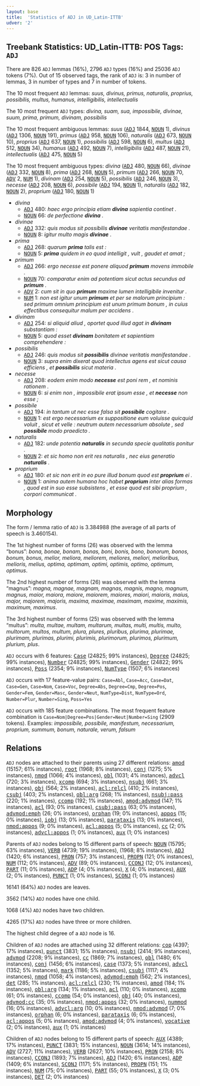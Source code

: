 ```yaml
---
layout: base
title:  'Statistics of ADJ in UD_Latin-ITTB'
udver: '2'
---
```


## Treebank Statistics: UD_Latin-ITTB: POS Tags: `ADJ`

There are 826 `ADJ` lemmas (16%), 2796 `ADJ` types (16%) and 25036 `ADJ` tokens (7%).
Out of 15 observed tags, the rank of `ADJ` is: 3 in number of lemmas, 3 in number of types and 7 in number of tokens.

The 10 most frequent `ADJ` lemmas: <em>suus, divinus, primus, naturalis, proprius, possibilis, multus, humanus, intelligibilis, intellectualis</em>

The 10 most frequent `ADJ` types:  <em>divina, suam, sua, impossibile, divinae, suum, prima, primum, divinam, possibilis</em>

The 10 most frequent ambiguous lemmas: <em>suus</em> (<tt><a href="la_ittb-pos-ADJ.html">ADJ</a></tt> 1844, <tt><a href="la_ittb-pos-NOUN.html">NOUN</a></tt> 1), <em>divinus</em> (<tt><a href="la_ittb-pos-ADJ.html">ADJ</a></tt> 1306, <tt><a href="la_ittb-pos-NOUN.html">NOUN</a></tt> 191), <em>primus</em> (<tt><a href="la_ittb-pos-ADJ.html">ADJ</a></tt> 958, <tt><a href="la_ittb-pos-NOUN.html">NOUN</a></tt> 106), <em>naturalis</em> (<tt><a href="la_ittb-pos-ADJ.html">ADJ</a></tt> 673, <tt><a href="la_ittb-pos-NOUN.html">NOUN</a></tt> 10), <em>proprius</em> (<tt><a href="la_ittb-pos-ADJ.html">ADJ</a></tt> 637, <tt><a href="la_ittb-pos-NOUN.html">NOUN</a></tt> 1), <em>possibilis</em> (<tt><a href="la_ittb-pos-ADJ.html">ADJ</a></tt> 598, <tt><a href="la_ittb-pos-NOUN.html">NOUN</a></tt> 6), <em>multus</em> (<tt><a href="la_ittb-pos-ADJ.html">ADJ</a></tt> 512, <tt><a href="la_ittb-pos-NOUN.html">NOUN</a></tt> 34), <em>humanus</em> (<tt><a href="la_ittb-pos-ADJ.html">ADJ</a></tt> 492, <tt><a href="la_ittb-pos-NOUN.html">NOUN</a></tt> 7), <em>intelligibilis</em> (<tt><a href="la_ittb-pos-ADJ.html">ADJ</a></tt> 487, <tt><a href="la_ittb-pos-NOUN.html">NOUN</a></tt> 21), <em>intellectualis</em> (<tt><a href="la_ittb-pos-ADJ.html">ADJ</a></tt> 475, <tt><a href="la_ittb-pos-NOUN.html">NOUN</a></tt> 5)

The 10 most frequent ambiguous types:  <em>divina</em> (<tt><a href="la_ittb-pos-ADJ.html">ADJ</a></tt> 480, <tt><a href="la_ittb-pos-NOUN.html">NOUN</a></tt> 66), <em>divinae</em> (<tt><a href="la_ittb-pos-ADJ.html">ADJ</a></tt> 332, <tt><a href="la_ittb-pos-NOUN.html">NOUN</a></tt> 8), <em>prima</em> (<tt><a href="la_ittb-pos-ADJ.html">ADJ</a></tt> 268, <tt><a href="la_ittb-pos-NOUN.html">NOUN</a></tt> 5), <em>primum</em> (<tt><a href="la_ittb-pos-ADJ.html">ADJ</a></tt> 266, <tt><a href="la_ittb-pos-NOUN.html">NOUN</a></tt> 70, <tt><a href="la_ittb-pos-ADV.html">ADV</a></tt> 2, <tt><a href="la_ittb-pos-NUM.html">NUM</a></tt> 1), <em>divinam</em> (<tt><a href="la_ittb-pos-ADJ.html">ADJ</a></tt> 254, <tt><a href="la_ittb-pos-NOUN.html">NOUN</a></tt> 5), <em>possibilis</em> (<tt><a href="la_ittb-pos-ADJ.html">ADJ</a></tt> 246, <tt><a href="la_ittb-pos-NOUN.html">NOUN</a></tt> 3), <em>necesse</em> (<tt><a href="la_ittb-pos-ADJ.html">ADJ</a></tt> 208, <tt><a href="la_ittb-pos-NOUN.html">NOUN</a></tt> 6), <em>possibile</em> (<tt><a href="la_ittb-pos-ADJ.html">ADJ</a></tt> 194, <tt><a href="la_ittb-pos-NOUN.html">NOUN</a></tt> 1), <em>naturalis</em> (<tt><a href="la_ittb-pos-ADJ.html">ADJ</a></tt> 182, <tt><a href="la_ittb-pos-NOUN.html">NOUN</a></tt> 2), <em>proprium</em> (<tt><a href="la_ittb-pos-ADJ.html">ADJ</a></tt> 180, <tt><a href="la_ittb-pos-NOUN.html">NOUN</a></tt> 1)


* <em>divina</em>
  * <tt><a href="la_ittb-pos-ADJ.html">ADJ</a></tt> 480: <em>haec ergo principia etiam <b>divina</b> sapientia continet .</em>
  * <tt><a href="la_ittb-pos-NOUN.html">NOUN</a></tt> 66: <em>de perfectione <b>divina</b> .</em>
* <em>divinae</em>
  * <tt><a href="la_ittb-pos-ADJ.html">ADJ</a></tt> 332: <em>quis modus sit possibilis <b>divinae</b> veritatis manifestandae .</em>
  * <tt><a href="la_ittb-pos-NOUN.html">NOUN</a></tt> 8: <em>igitur multo magis <b>divinae</b> .</em>
* <em>prima</em>
  * <tt><a href="la_ittb-pos-ADJ.html">ADJ</a></tt> 268: <em>quarum <b>prima</b> talis est :</em>
  * <tt><a href="la_ittb-pos-NOUN.html">NOUN</a></tt> 5: <em><b>prima</b> quidem in eo quod intelligit , vult , gaudet et amat ;</em>
* <em>primum</em>
  * <tt><a href="la_ittb-pos-ADJ.html">ADJ</a></tt> 266: <em>ergo necesse est ponere aliquod <b>primum</b> movens immobile .</em>
  * <tt><a href="la_ittb-pos-NOUN.html">NOUN</a></tt> 70: <em>comparatur enim ad potentiam sicut actus secundus ad <b>primum</b> .</em>
  * <tt><a href="la_ittb-pos-ADV.html">ADV</a></tt> 2: <em>cum sit in quo <b>primum</b> maxime lumen intelligibile invenitur .</em>
  * <tt><a href="la_ittb-pos-NUM.html">NUM</a></tt> 1: <em>non est igitur unum <b>primum</b> et per se malorum principium : sed primum omnium principium est unum primum bonum , in cuius effectibus consequitur malum per accidens .</em>
* <em>divinam</em>
  * <tt><a href="la_ittb-pos-ADJ.html">ADJ</a></tt> 254: <em>si aliquid aliud , oportet quod illud agat in <b>divinam</b> substantiam :</em>
  * <tt><a href="la_ittb-pos-NOUN.html">NOUN</a></tt> 5: <em>quod esset <b>divinam</b> bonitatem et sapientiam comprehendere :</em>
* <em>possibilis</em>
  * <tt><a href="la_ittb-pos-ADJ.html">ADJ</a></tt> 246: <em>quis modus sit <b>possibilis</b> divinae veritatis manifestandae .</em>
  * <tt><a href="la_ittb-pos-NOUN.html">NOUN</a></tt> 3: <em>supra enim dixerat quod intellectus agens est sicut causa efficiens , et <b>possibilis</b> sicut materia .</em>
* <em>necesse</em>
  * <tt><a href="la_ittb-pos-ADJ.html">ADJ</a></tt> 208: <em>eodem enim modo <b>necesse</b> est poni rem , et nominis rationem .</em>
  * <tt><a href="la_ittb-pos-NOUN.html">NOUN</a></tt> 6: <em>si enim non , impossibile erat ipsum esse , et <b>necesse</b> non esse ;</em>
* <em>possibile</em>
  * <tt><a href="la_ittb-pos-ADJ.html">ADJ</a></tt> 194: <em>in tantum ut nec esse falsa sit <b>possibile</b> cogitare .</em>
  * <tt><a href="la_ittb-pos-NOUN.html">NOUN</a></tt> 1: <em>est ergo necessarium ex suppositione eum voluisse quicquid voluit , sicut et velle : neutrum autem necessarium absolute , sed <b>possibile</b> modo praedicto .</em>
* <em>naturalis</em>
  * <tt><a href="la_ittb-pos-ADJ.html">ADJ</a></tt> 182: <em>unde potentia <b>naturalis</b> in secunda specie qualitatis ponitur .</em>
  * <tt><a href="la_ittb-pos-NOUN.html">NOUN</a></tt> 2: <em>et sic homo non erit res naturalis , nec eius generatio <b>naturalis</b> .</em>
* <em>proprium</em>
  * <tt><a href="la_ittb-pos-ADJ.html">ADJ</a></tt> 180: <em>et sic non erit in eo pure illud bonum quod est <b>proprium</b> ei .</em>
  * <tt><a href="la_ittb-pos-NOUN.html">NOUN</a></tt> 1: <em>anima autem humana hoc habet <b>proprium</b> inter alias formas , quod est in suo esse subsistens , et esse quod est sibi proprium , corpori communicat .</em>

## Morphology

The form / lemma ratio of `ADJ` is 3.384988 (the average of all parts of speech is 3.460154).

The 1st highest number of forms (26) was observed with the lemma “bonus”: <em>bona, bonae, bonam, bonas, boni, bonis, bono, bonorum, bonos, bonum, bonus, melior, meliora, meliorem, meliores, meliori, melioribus, melioris, melius, optima, optimam, optimi, optimis, optimo, optimum, optimus</em>.

The 2nd highest number of forms (26) was observed with the lemma “magnus”: <em>magna, magnae, magnam, magnas, magnis, magno, magnum, magnus, maior, maiora, maiore, maiorem, maiores, maiori, maioris, maius, major, majorem, majoris, maxima, maximae, maximam, maxime, maximis, maximum, maximus</em>.

The 3rd highest number of forms (25) was observed with the lemma “multus”: <em>multa, multae, multam, multarum, multas, multi, multis, multo, multorum, multos, multum, plura, plures, pluribus, plurima, plurimae, plurimam, plurimas, plurimi, plurimis, plurimorum, plurimos, plurimum, plurium, plus</em>.

`ADJ` occurs with 6 features: <tt><a href="la_ittb-feat-Case.html">Case</a></tt> (24825; 99% instances), <tt><a href="la_ittb-feat-Degree.html">Degree</a></tt> (24825; 99% instances), <tt><a href="la_ittb-feat-Number.html">Number</a></tt> (24825; 99% instances), <tt><a href="la_ittb-feat-Gender.html">Gender</a></tt> (24822; 99% instances), <tt><a href="la_ittb-feat-Poss.html">Poss</a></tt> (2354; 9% instances), <tt><a href="la_ittb-feat-NumType.html">NumType</a></tt> (1507; 6% instances)

`ADJ` occurs with 17 feature-value pairs: `Case=Abl`, `Case=Acc`, `Case=Dat`, `Case=Gen`, `Case=Nom`, `Case=Voc`, `Degree=Abs`, `Degree=Cmp`, `Degree=Pos`, `Gender=Fem`, `Gender=Masc`, `Gender=Neut`, `NumType=Dist`, `NumType=Ord`, `Number=Plur`, `Number=Sing`, `Poss=Yes`

`ADJ` occurs with 185 feature combinations.
The most frequent feature combination is `Case=Nom|Degree=Pos|Gender=Neut|Number=Sing` (2909 tokens).
Examples: <em>impossibile, possibile, manifestum, necessarium, proprium, summum, bonum, naturale, verum, falsum</em>


## Relations

`ADJ` nodes are attached to their parents using 27 different relations: <tt><a href="la_ittb-dep-amod.html">amod</a></tt> (15157; 61% instances), <tt><a href="la_ittb-dep-root.html">root</a></tt> (1968; 8% instances), <tt><a href="la_ittb-dep-conj.html">conj</a></tt> (1275; 5% instances), <tt><a href="la_ittb-dep-nmod.html">nmod</a></tt> (1066; 4% instances), <tt><a href="la_ittb-dep-obl.html">obl</a></tt> (1031; 4% instances), <tt><a href="la_ittb-dep-advcl.html">advcl</a></tt> (720; 3% instances), <tt><a href="la_ittb-dep-xcomp.html">xcomp</a></tt> (694; 3% instances), <tt><a href="la_ittb-dep-nsubj.html">nsubj</a></tt> (661; 3% instances), <tt><a href="la_ittb-dep-obj.html">obj</a></tt> (564; 2% instances), <tt><a href="la_ittb-dep-acl-relcl.html">acl:relcl</a></tt> (410; 2% instances), <tt><a href="la_ittb-dep-csubj.html">csubj</a></tt> (403; 2% instances), <tt><a href="la_ittb-dep-obl-arg.html">obl:arg</a></tt> (268; 1% instances), <tt><a href="la_ittb-dep-nsubj-pass.html">nsubj:pass</a></tt> (220; 1% instances), <tt><a href="la_ittb-dep-ccomp.html">ccomp</a></tt> (192; 1% instances), <tt><a href="la_ittb-dep-amod-advmod.html">amod:advmod</a></tt> (147; 1% instances), <tt><a href="la_ittb-dep-acl.html">acl</a></tt> (93; 0% instances), <tt><a href="la_ittb-dep-csubj-pass.html">csubj:pass</a></tt> (63; 0% instances), <tt><a href="la_ittb-dep-advmod-emph.html">advmod:emph</a></tt> (26; 0% instances), <tt><a href="la_ittb-dep-orphan.html">orphan</a></tt> (19; 0% instances), <tt><a href="la_ittb-dep-appos.html">appos</a></tt> (15; 0% instances), <tt><a href="la_ittb-dep-iobj.html">iobj</a></tt> (13; 0% instances), <tt><a href="la_ittb-dep-parataxis.html">parataxis</a></tt> (13; 0% instances), <tt><a href="la_ittb-dep-nmod-appos.html">nmod:appos</a></tt> (9; 0% instances), <tt><a href="la_ittb-dep-acl-appos.html">acl:appos</a></tt> (5; 0% instances), <tt><a href="la_ittb-dep-cc.html">cc</a></tt> (2; 0% instances), <tt><a href="la_ittb-dep-advcl-appos.html">advcl:appos</a></tt> (1; 0% instances), <tt><a href="la_ittb-dep-aux.html">aux</a></tt> (1; 0% instances)

Parents of `ADJ` nodes belong to 15 different parts of speech: <tt><a href="la_ittb-pos-NOUN.html">NOUN</a></tt> (15795; 63% instances), <tt><a href="la_ittb-pos-VERB.html">VERB</a></tt> (4739; 19% instances),  (1968; 8% instances), <tt><a href="la_ittb-pos-ADJ.html">ADJ</a></tt> (1420; 6% instances), <tt><a href="la_ittb-pos-PRON.html">PRON</a></tt> (757; 3% instances), <tt><a href="la_ittb-pos-PROPN.html">PROPN</a></tt> (121; 0% instances), <tt><a href="la_ittb-pos-NUM.html">NUM</a></tt> (112; 0% instances), <tt><a href="la_ittb-pos-ADV.html">ADV</a></tt> (89; 0% instances), <tt><a href="la_ittb-pos-CCONJ.html">CCONJ</a></tt> (12; 0% instances), <tt><a href="la_ittb-pos-PART.html">PART</a></tt> (11; 0% instances), <tt><a href="la_ittb-pos-ADP.html">ADP</a></tt> (4; 0% instances), <tt><a href="la_ittb-pos-X.html">X</a></tt> (4; 0% instances), <tt><a href="la_ittb-pos-AUX.html">AUX</a></tt> (2; 0% instances), <tt><a href="la_ittb-pos-PUNCT.html">PUNCT</a></tt> (1; 0% instances), <tt><a href="la_ittb-pos-SCONJ.html">SCONJ</a></tt> (1; 0% instances)

16141 (64%) `ADJ` nodes are leaves.

3562 (14%) `ADJ` nodes have one child.

1068 (4%) `ADJ` nodes have two children.

4265 (17%) `ADJ` nodes have three or more children.

The highest child degree of a `ADJ` node is 16.

Children of `ADJ` nodes are attached using 32 different relations: <tt><a href="la_ittb-dep-cop.html">cop</a></tt> (4397; 17% instances), <tt><a href="la_ittb-dep-punct.html">punct</a></tt> (3831; 15% instances), <tt><a href="la_ittb-dep-nsubj.html">nsubj</a></tt> (2414; 9% instances), <tt><a href="la_ittb-dep-advmod.html">advmod</a></tt> (2208; 9% instances), <tt><a href="la_ittb-dep-cc.html">cc</a></tt> (1869; 7% instances), <tt><a href="la_ittb-dep-obl.html">obl</a></tt> (1480; 6% instances), <tt><a href="la_ittb-dep-conj.html">conj</a></tt> (1456; 6% instances), <tt><a href="la_ittb-dep-case.html">case</a></tt> (1373; 5% instances), <tt><a href="la_ittb-dep-advcl.html">advcl</a></tt> (1352; 5% instances), <tt><a href="la_ittb-dep-mark.html">mark</a></tt> (1186; 5% instances), <tt><a href="la_ittb-dep-csubj.html">csubj</a></tt> (1117; 4% instances), <tt><a href="la_ittb-dep-nmod.html">nmod</a></tt> (1058; 4% instances), <tt><a href="la_ittb-dep-advmod-emph.html">advmod:emph</a></tt> (562; 2% instances), <tt><a href="la_ittb-dep-det.html">det</a></tt> (285; 1% instances), <tt><a href="la_ittb-dep-acl-relcl.html">acl:relcl</a></tt> (230; 1% instances), <tt><a href="la_ittb-dep-amod.html">amod</a></tt> (184; 1% instances), <tt><a href="la_ittb-dep-obl-arg.html">obl:arg</a></tt> (134; 1% instances), <tt><a href="la_ittb-dep-acl.html">acl</a></tt> (110; 0% instances), <tt><a href="la_ittb-dep-xcomp.html">xcomp</a></tt> (61; 0% instances), <tt><a href="la_ittb-dep-ccomp.html">ccomp</a></tt> (54; 0% instances), <tt><a href="la_ittb-dep-obj.html">obj</a></tt> (40; 0% instances), <tt><a href="la_ittb-dep-advmod-cc.html">advmod:cc</a></tt> (35; 0% instances), <tt><a href="la_ittb-dep-nmod-appos.html">nmod:appos</a></tt> (32; 0% instances), <tt><a href="la_ittb-dep-nummod.html">nummod</a></tt> (16; 0% instances), <tt><a href="la_ittb-dep-advcl-arg.html">advcl:arg</a></tt> (10; 0% instances), <tt><a href="la_ittb-dep-nmod-advmod.html">nmod:advmod</a></tt> (7; 0% instances), <tt><a href="la_ittb-dep-orphan.html">orphan</a></tt> (6; 0% instances), <tt><a href="la_ittb-dep-parataxis.html">parataxis</a></tt> (6; 0% instances), <tt><a href="la_ittb-dep-acl-appos.html">acl:appos</a></tt> (5; 0% instances), <tt><a href="la_ittb-dep-amod-advmod.html">amod:advmod</a></tt> (4; 0% instances), <tt><a href="la_ittb-dep-vocative.html">vocative</a></tt> (2; 0% instances), <tt><a href="la_ittb-dep-aux.html">aux</a></tt> (1; 0% instances)

Children of `ADJ` nodes belong to 15 different parts of speech: <tt><a href="la_ittb-pos-AUX.html">AUX</a></tt> (4389; 17% instances), <tt><a href="la_ittb-pos-PUNCT.html">PUNCT</a></tt> (3831; 15% instances), <tt><a href="la_ittb-pos-NOUN.html">NOUN</a></tt> (3614; 14% instances), <tt><a href="la_ittb-pos-ADV.html">ADV</a></tt> (2727; 11% instances), <tt><a href="la_ittb-pos-VERB.html">VERB</a></tt> (2627; 10% instances), <tt><a href="la_ittb-pos-PRON.html">PRON</a></tt> (2158; 8% instances), <tt><a href="la_ittb-pos-CCONJ.html">CCONJ</a></tt> (1893; 7% instances), <tt><a href="la_ittb-pos-ADJ.html">ADJ</a></tt> (1420; 6% instances), <tt><a href="la_ittb-pos-ADP.html">ADP</a></tt> (1409; 6% instances), <tt><a href="la_ittb-pos-SCONJ.html">SCONJ</a></tt> (1171; 5% instances), <tt><a href="la_ittb-pos-PROPN.html">PROPN</a></tt> (151; 1% instances), <tt><a href="la_ittb-pos-NUM.html">NUM</a></tt> (75; 0% instances), <tt><a href="la_ittb-pos-PART.html">PART</a></tt> (55; 0% instances), <tt><a href="la_ittb-pos-X.html">X</a></tt> (3; 0% instances), <tt><a href="la_ittb-pos-DET.html">DET</a></tt> (2; 0% instances)

